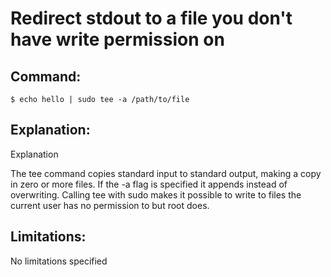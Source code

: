 # Redirect stdout to a file you don't have write permission on

## Command:
```
$ echo hello | sudo tee -a /path/to/file
```

## Explanation:
Explanation

The tee command copies standard input to standard output, making a copy in zero or more files.
If the -a flag is specified it appends instead of overwriting.
Calling tee with sudo makes it possible to write to files the current user has no permission to but root does.

## Limitations:
No limitations specified

